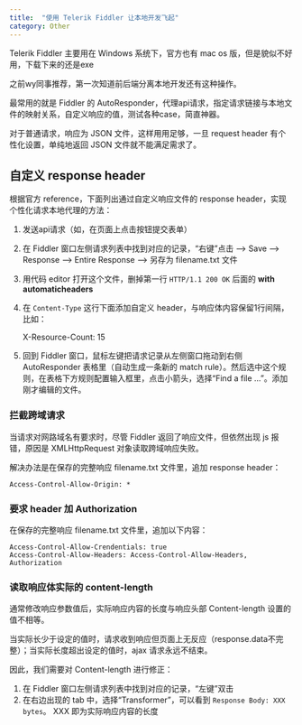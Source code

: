```yaml
---
title:  "使用 Telerik Fiddler 让本地开发飞起"
category: Other
---
```

Telerik Fiddler 主要用在 Windows 系统下，官方也有 mac os 版，但是貌似不好用，下载下来的还是exe

之前wy同事推荐，第一次知道前后端分离本地开发还有这种操作。

最常用的就是 Fiddler 的 AutoResponder，代理api请求，指定请求链接与本地文件的映射关系，自定义响应的值，测试各种case，简直神器。

对于普通请求，响应为 JSON 文件，这样用用足够，一旦 request header 有个性化设置，单纯地返回 JSON 文件就不能满足需求了。

<!--more-->

## 自定义 response header

根据官方 reference，下面列出通过自定义响应文件的 response header，实现个性化请求本地代理的方法：

1. 发送api请求（如，在页面上点击按钮提交表单）
2. 在 Fiddler 窗口左侧请求列表中找到对应的记录，“右键”点击 ——> Save ——> Response ——> Entire Response ——> 另存为 filename.txt 文件
3. 用代码 editor 打开这个文件，删掉第一行 `HTTP/1.1 200 OK` 后面的 **with automaticheaders**
4. 在 `Content-Type` 这行下面添加自定义 header，与响应体内容保留1行间隔，比如：

    X-Resource-Count: 15

5. 回到 Fiddler 窗口，鼠标左键把请求记录从左侧窗口拖动到右侧 AutoResponder 表格里（自动生成一条新的 match rule）。然后选中这个规则，在表格下方规则配置输入框里，点击小箭头，选择“Find a file ...”。添加刚才编辑的文件。

### 拦截跨域请求

当请求对网路域名有要求时，尽管 Fiddler 返回了响应文件，但依然出现 js 报错，原因是 XMLHttpRequest 对象读取跨域响应失败。

解决办法是在保存的完整响应 filename.txt 文件里，追加 response header：

    Access-Control-Allow-Origin: *

### 要求 header 加 Authorization

在保存的完整响应 filename.txt 文件里，追加以下内容：

    Access-Control-Allow-Crendentials: true
    Access-Control-Allow-Headers: Access-Control-Allow-Headers, Authorization

### 读取响应体实际的 content-length

通常修改响应参数值后，实际响应内容的长度与响应头部 Content-length 设置的值不相等。

当实际长少于设定的值时，请求收到响应但页面上无反应（response.data不完整）；当实际长度超出设定的值时，ajax 请求永远不结束。

因此，我们需要对 Content-length 进行修正：

1. 在 Fiddler 窗口左侧请求列表中找到对应的记录，“左键”双击
2. 在右边出现的 tab 中，选择“Transformer”，可以看到 `Response Body: XXX bytes`。 XXX 即为实际响应内容的长度
